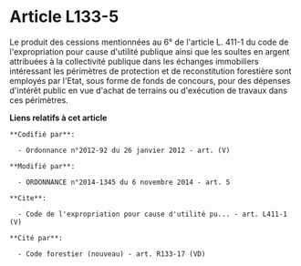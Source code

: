 # Article L133-5

Le produit des cessions mentionnées au 6° de l'article L. 411-1 du code de l'expropriation pour cause d'utilité publique
ainsi que les soultes en argent attribuées à la collectivité publique dans les échanges immobiliers intéressant les
périmètres de protection et de reconstitution forestière sont employés par l'Etat, sous forme de fonds de concours, pour des
dépenses d'intérêt public en vue d'achat de terrains ou d'exécution de travaux dans ces périmètres.

**Liens relatifs à cet article**

	**Codifié par**:

	  - Ordonnance n°2012-92 du 26 janvier 2012 - art. (V)

	**Modifié par**:

	  - ORDONNANCE n°2014-1345 du 6 novembre 2014 - art. 5

	**Cite**:

	  - Code de l'expropriation pour cause d'utilité pu... - art. L411-1 (V)

	**Cité par**:

	  - Code forestier (nouveau) - art. R133-17 (VD)
